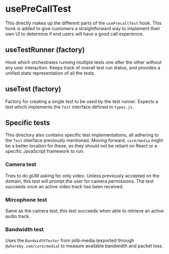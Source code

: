 # usePreCallTest
This directly makes up the different parts of the `usePrecallTest` hook. This 
hook is added to give customers a straightforward way to implement their own UI 
to determine if end users will have a good call experience.

## useTestRunner (factory)
Hook which orchestrates running multiple tests one after the other without any
user interaction. Keeps track of overall test run status, and provides a unified
state representation of all the tests.

## useTest (factory)
Factory for creating a single test to be used by the test runner. Expects a 
test which implements the `Test` interface defined in `types.js`.

## Specific tests
This directory also contains specific test implementations, all adhering to the 
`Test` interface previously mentioned. Moving forward, `core/media` might be a
better location for these, as they should not be reliant on React or a specific
JavaScript framework to run.

### Camera test
Tries to do gUM asking for only video. Unless previously accepted on the domain,
this test will prompt the user for camera permissions. The test succeeds once 
an active video track has been received.

### Mircophone test
Same as the camera test, this test succeeds when able to retrieve an active 
audio track.

### Bandwidth test
Uses the `BandwidthTester` from jslib-media (exported through 
`@whereby.com/core/media`) to measure available bandwidth and packet loss.


